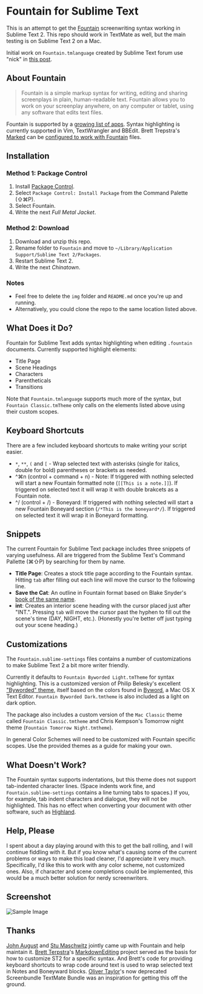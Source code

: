 # Fountain for Sublime Text #

This is an attempt to get the [Fountain](http://fountain.io) screenwriting syntax working in Sublime Text 2. This repo should work in TextMate as well, but the main testing is on Sublime Text 2 on a Mac.

Initial work on `Fountain.tmlanguage` created by Sublime Text forum use "nick" in [this post](http://www.sublimetext.com/forum/viewtopic.php?f=2&t=7442&p=31660).

## About Fountain ##

> Fountain is a simple markup syntax for writing, editing and sharing screenplays in plain, human-readable text. Fountain allows you to work on your screenplay anywhere, on any computer or tablet, using any software that edits text files.

Fountain is supported by a [growing list of apps](http://fountain.io/apps). Syntax highlighting is currently supported in Vim, TextWrangler and BBEdit. Brett Trepstra's [Marked](http://markedapp.com) can be [configured to work with Fountain](http://www.candlerblog.com/2012/02/08/fountain-for-marked/) files.

## Installation ##

### Method 1: Package Control ###

1. Install [Package Control](http://wbond.net/sublime_packages/package_control/installation).
2. Select `Package Control: Install Package` from the Command Palette (⇧⌘P).
3. Select Fountain.
4. Write the next *Full Metal Jacket*.

### Method 2: Download ###

1. Download and unzip this repo.
2. Rename folder to `Fountain` and move to `~/Library/Application Support/Sublime Text 2/Packages`.
3. Restart Sublime Text 2.
4. Write the next *Chinatown*.

### Notes ###

* Feel free to delete the `img` folder and `README.md` once you're up and running.
* Alternatively, you could clone the repo to the same location listed above.

## What Does it Do? ##

Fountain for Sublime Text adds syntax highlighting when editing `.fountain` documents. Currently supported highlight elements:

* Title Page
* Scene Headings
* Characters
* Parentheticals
* Transitions

Note that `Fountain.tmlanguage` supports much more of the syntax, but `Fountain Classic.tmTheme` only calls on the elements listed above using their custom scopes.

## Keyboard Shortcuts ##

There are a few included keyboard shortcuts to make writing your script easier.

* `*`, `**`, `(` and `[` - Wrap selected text with asterisks (single for italics, double for bold) parentheses or brackets as needed.
* ^⌘n (control + command + n) - Note: If triggered with nothing selected will start a new Fountain formatted note (`[[This is a note.]]`). If triggered on selected text it will wrap it with double brakcets as a Fountain note.
* ^/ (control + /) - Boneyard: If triggered with nothing selected will start a new Fountain Boneyard section (`/*This is the boneyard*/`). If triggered on selected text it will wrap it in Boneyard formatting.

## Snippets ##

The current Fountain for Sublime Text package includes three snippets of varying usefulness. All are triggered from the Sublime Text's Command Pallette (⌘⇧P) by searching for them by name.

* **Title Page**: Creates a stock title page according to the Fountain syntax. Hitting `tab` after filling out each line will move the cursor to the following line.
* **Save the Cat**: An outline in Fountain format based on Blake Snyder's [book of the same name](http://amzn.to/UMpfWi).
* **int**: Creates an interior scene heading with the cursor placed just after "INT.". Pressing `tab` will move the cursor past the hyphen to fill out the scene's time (DAY, NIGHT, etc.). (Honestly you're better off just typing out your scene heading.)

## Customizations ##

The `Fountain.sublime-settings` files contains a number of customizations to make Sublime Text 2 a bit more writer friendly.

Currently it defaults to `Fountain Byworded Light.tmTheme` for syntax highlighting. This is a customized version of Philip Belesky's excellent ["Byworded" theme](https://github.com/philipbelesky/Byworded), itself based on the colors found in [Byword](http://bywordapp.com), a Mac OS X Text Editor. `Fountain Byworded Dark.tmtheme` is also included as a light on dark option.

The package also includes a custom version of the `Mac Classic` theme called `Fountain Classic.tmtheme` and Chris Kempson's Tomorrow night theme (`Fountain Tomorrow Night.tmtheme`).

In general Color Schemes will need to be customized with Fountain specific scopes. Use the provided themes as a guide for making your own.

## What Doesn't Work? ##

The Fountain syntax supports indentations, but this theme does not support tab-indented character lines. (Space indents work fine, and `Fountain.sublime-settings` contains a line turning tabs to spaces.) If you, for example, tab indent characters and dialogue, they will not be highlighted. This has no effect when converting your document with other software, such as [Highland](http://quoteunquoteapps.com/highland/).

## Help, Please ##

I spent about a day playing around with this to get the ball rolling, and I will continue fiddling with it. But if you know what's causing some of the current problems or ways to make this load cleaner, I'd appreciate it very much. Specifically, I'd like this to work with any color scheme, not customized ones. Also, if character and scene completions could be implemented, this would be a much better solution for nerdy screenwriters.

## Screenshot ##

![Sample Image][img]

[img]: http://f.cl.ly/items/272K2Z3l1m1V441c0p1b/Screen%20Shot%202012-11-16%20at%205.22.29%20PM.png

## Thanks ##

[John August](http://johnaugust.com/about) and [Stu Maschwitz](http://prolost.com/about/) jointly came up with Fountain and help maintain it. [Brett Terpstra](http://brettterpstra.com/about/)'s [MarkdownEditing](http://ttscoff.github.com/MarkdownEditing/) project served as the basis for how to customize ST2 for a specific syntax. And Brett's code for providing keyboard shortcuts to wrap code around text is used to wrap selected text in Notes and Boneyward blocks. [Oliver Taylor](http://olivertaylor.net)'s now deprecated Screenbundle TextMate Bundle was an inspiration for getting this off the ground.